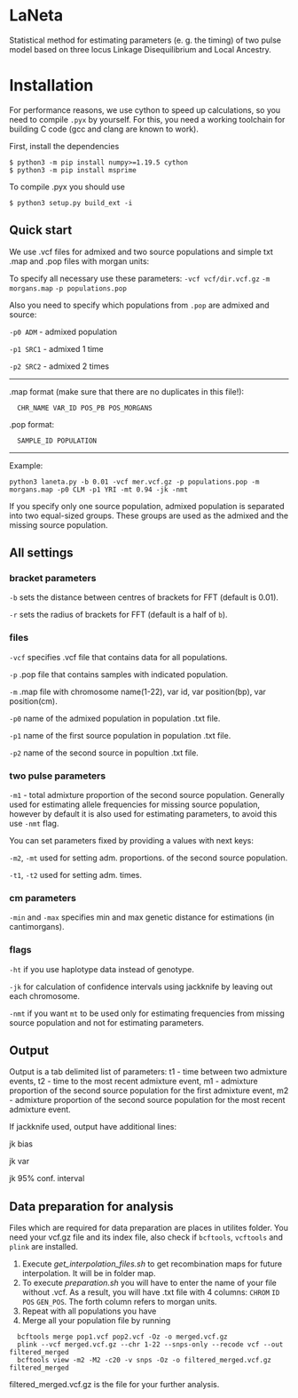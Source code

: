 # LaNeta
Statistical method for estimating parameters (e. g. the timing) of two pulse model based on three locus Linkage Disequilibrium and Local Ancestry.


# Installation

For performance reasons, we use cython to speed up calculations, so you need
to compile `.pyx` by yourself. For this, you need a working toolchain for building C
code (gcc and clang are known to work).

First, install the dependencies

```
$ python3 -m pip install numpy>=1.19.5 cython
$ python3 -m pip install msprime
```

To compile .pyx you should use

```
$ python3 setup.py build_ext -i
```

## Quick start
We use .vcf files for admixed and two source populations and simple txt .map and .pop files with morgan units:

To specify all necessary use these parameters:
`-vcf vcf/dir.vcf.gz`
`-m morgans.map`
`-p populations.pop`

Also you need to specify which populations from `.pop` are admixed and source:

`-p0 ADM` - admixed population

`-p1 SRC1` - admixed 1 time

`-p2 SRC2` - admixed 2 times

---

.map format (make sure that there are no duplicates in this file!):
```
  CHR_NAME VAR_ID POS_PB POS_MORGANS
```


.pop format:
```
  SAMPLE_ID POPULATION
```

---

Example:
```
python3 laneta.py -b 0.01 -vcf mer.vcf.gz -p populations.pop -m morgans.map -p0 CLM -p1 YRI -mt 0.94 -jk -nmt
```
If you specify only one source population, admixed population is separated into two equal-sized groups. These groups are used as the admixed and the missing source population.


## All settings

### bracket parameters
`-b` sets the distance between centres of brackets for FFT (default is 0.01).

`-r` sets the radius of brackets for FFT (default is a half of `b`).
### files
`-vcf` specifies .vcf file that contains data for all populations.

`-p` .pop file that contains samples with indicated population.

`-m` .map file with chromosome name(1-22), var id, var position(bp), var position(cm).

`-p0` name of the admixed population in population .txt file.

`-p1` name of the first source population in population .txt file.

`-p2` name of the second source in popultion .txt file.

### two pulse parameters
`-m1` - total admixture proportion of the second source population. Generally used for estimating allele frequencies for missing source population, however by default it is also used for estimating parameters, to avoid this use `-nmt` flag.

You can set parameters fixed by providing a values with next keys:

`-m2`, `-mt` used for setting adm. proportions. of the second source population.

`-t1`, `-t2` used for setting adm. times.
### cm parameters
`-min` and `-max` specifies min and max genetic distance for estimations (in cantimorgans).

### flags
`-ht` if you use haplotype data instead of genotype.

`-jk` for calculation of confidence intervals using jackknife by leaving out each chromosome.

`-nmt` if you want `mt` to be used only for estimating frequencies from missing source population and not for estimating parameters.

## Output
Output is a tab delimited list of parameters:
t1 - time between two admixture events, t2 - time to the most recent admixture event,
m1 - admixture proportion of the second source population for the first admixture event,
m2 - admixture proportion of the second source population for the most recent admixture event.


If jackknife used, output have additional lines:

jk bias

jk var

jk 95% conf. interval

## Data preparation for analysis

Files which are required for data preparation are places in utilites folder. You need your vcf.gz file and its index file, also check if `bcftools`, `vcftools` and `plink` are installed.

1. Execute *get_interpolation_files.sh* to get recombination maps for future interpolation. It will be in folder map.
2. To execute *preparation.sh* you will have to enter the name of your file without .vcf. As a result, you will have .txt file with 4 columns: `CHROM` `ID` `POS` `GEN_POS`. The forth column refers to morgan units.
3. Repeat with all populations you have
4. Merge all your population file by running
  ```
    bcftools merge pop1.vcf pop2.vcf -Oz -o merged.vcf.gz
    plink --vcf merged.vcf.gz --chr 1-22 --snps-only --recode vcf --out filtered_merged
    bcftools view -m2 -M2 -c20 -v snps -Oz -o filtered_merged.vcf.gz filtered_merged
  ```
  filtered_merged.vcf.gz is the file for your further analysis.
